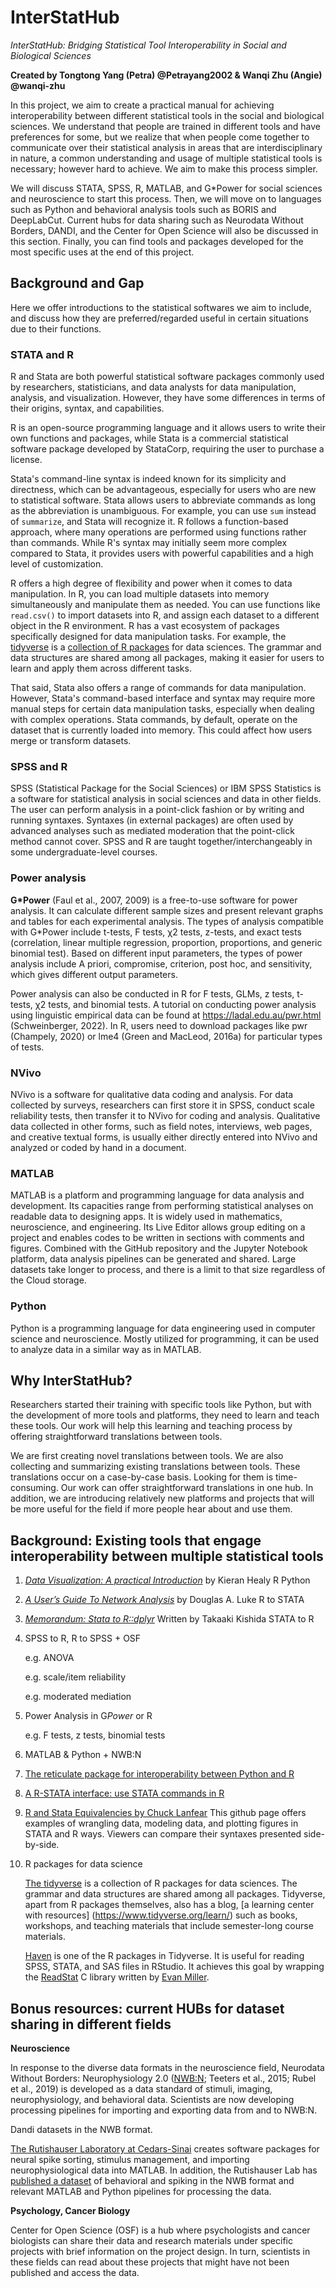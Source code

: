 # InterStatHub
*InterStatHub: Bridging Statistical Tool Interoperability in Social and Biological Sciences*

**Created by Tongtong Yang (Petra) @Petrayang2002 & Wanqi Zhu (Angie) @wanqi-zhu**

In this project, we aim to create a practical manual for achieving interoperability between different statistical tools in the social and biological sciences. We understand that people are trained in different tools and have preferences for some, but we realize that when people come together to communicate over their statistical analysis in areas that are interdisciplinary in nature, a common understanding and usage of multiple statistical tools is necessary; however hard to achieve. We aim to make this process simpler. 

We will discuss STATA, SPSS, R, MATLAB, and G*Power for social sciences and neuroscience to start this process. Then, we will move on to languages such as Python and behavioral analysis tools such as BORIS and DeepLabCut. Current hubs for data sharing such as Neurodata Without Borders, DANDI, and the Center for Open Science will also be discussed in this section. Finally, you can find tools and packages developed for the most specific uses at the end of this project.


## Background and Gap

Here we offer introductions to the statistical softwares we aim to include, and discuss how they are preferred/regarded useful in certain situations due to their functions.

### STATA and R

R and Stata are both powerful statistical software packages commonly used by researchers, statisticians, and data analysts for data manipulation, analysis, and visualization. However, they have some differences in terms of their origins, syntax, and capabilities.

R is an open-source programming language and it allows users to write their own functions and packages, while Stata is a commercial statistical software package developed by StataCorp, requiring the user to purchase a license. 

Stata's command-line syntax is indeed known for its simplicity and directness, which can be advantageous, especially for users who are new to statistical software. Stata allows users to abbreviate commands as long as the abbreviation is unambiguous. For example, you can use `sum` instead of `summarize`, and Stata will recognize it. R follows a function-based approach, where many operations are performed using functions rather than commands. While R's syntax may initially seem more complex compared to Stata, it provides users with powerful capabilities and a high level of customization. 

R offers a high degree of flexibility and power when it comes to data manipulation. In R, you can load multiple datasets into memory simultaneously and manipulate them as needed. You can use functions like `read.csv()` to import datasets into R, and assign each dataset to a different object in the R environment. R has a vast ecosystem of packages specifically designed for data manipulation tasks. For example, the [tidyverse](https://www.tidyverse.org/) is a [collection of R packages](https://www.tidyverse.org/packages) for data sciences. The grammar and data structures are shared among all packages, making it easier for users to learn and apply them across different tasks.

That said, Stata also offers a range of commands for data manipulation. However, Stata's command-based interface and syntax may require more manual steps for certain data manipulation tasks, especially when dealing with complex operations. Stata commands, by default, operate on the dataset that is currently loaded into memory. This could affect how users merge or transform datasets.


### SPSS and R

SPSS (Statistical Package for the Social Sciences) or IBM SPSS Statistics is a software for statistical analysis in social sciences and data in other fields. The user can perform analysis in a point-click fashion or by writing and running syntaxes. Syntaxes (in external packages) are often used by advanced analyses such as mediated moderation that the point-click method cannot cover. SPSS and R are taught together/interchangeably in some undergraduate-level courses.


### Power analysis

**G*Power** (Faul et al., 2007, 2009) is a free-to-use software for power analysis. It can calculate different sample sizes and present relevant graphs and tables for each experimental analysis. The types of analysis compatible with G*Power include t-tests, F tests, χ2 tests, z-tests, and exact tests (correlation, linear multiple regression, proportion, proportions, and generic binomial test). Based on different input parameters, the types of power analysis include A priori, compromise, criterion, post hoc, and sensitivity, which gives different output parameters.

Power analysis can also be conducted in R for F tests, GLMs, z tests, t-tests, χ2 tests, and binomial tests. A tutorial on conducting power analysis using linguistic empirical data can be found at https://ladal.edu.au/pwr.html (Schweinberger, 2022). In R, users need to download packages like pwr (Champely, 2020) or lme4 (Green and MacLeod, 2016a) for particular types of tests. 


### NVivo

NVivo is a software for qualitative data coding and analysis. For data collected by surveys, researchers can first store it in SPSS, conduct scale reliability tests, then transfer it to NVivo for coding and analysis. Qualitative data collected in other forms, such as field notes, interviews, web pages, and creative textual forms, is usually either directly entered into NVivo and analyzed or coded by hand in a document.


### MATLAB

MATLAB is a platform and programming language for data analysis and development. Its capacities range from performing statistical analyses on readable data to designing apps. It is widely used in mathematics, neuroscience, and engineering. Its Live Editor allows group editing on a project and enables codes to be written in sections with comments and figures. Combined with the GitHub repository and the Jupyter Notebook platform, data analysis pipelines can be generated and shared. Large datasets take longer to process, and there is a limit to that size regardless of the Cloud storage. 


### Python

Python is a programming language for data engineering used in computer science and neuroscience. Mostly utilized for programming, it can be used to analyze data in a similar way as in MATLAB.



## Why InterStatHub?

Researchers started their training with specific tools like Python, but with the development of more tools and platforms, they need to learn and teach these tools. Our work will help this learning and teaching process by offering straightforward translations between tools.

We are first creating novel translations between tools. We are also collecting and summarizing existing translations between tools. These translations occur on a case-by-case basis. Looking for them is time-consuming. Our work can offer straightforward translations in one hub. In addition, we are introducing relatively new platforms and projects that will be more useful for the field if more people hear about and use them.


## Background: Existing tools that engage interoperability between multiple statistical tools

1. *[Data Visualization: A practical Introduction](https://socviz.co/)* by Kieran Healy
R
Python

2. *[A User’s Guide To Network Analysis](https://nwcommands.wordpress.com/)* by Douglas A. Luke
R to STATA

3. *[Memorandum: Stata to R::dplyr](https://github.com/takakishi/stata-to-dplyr)* Written by Takaaki Kishida
STATA to R

4. SPSS to R, R to SPSS + OSF

   e.g. ANOVA

   e.g. scale/item reliability

   e.g. moderated mediation

6. Power Analysis in G*Power* or R

   e.g. F tests, z tests, binomial tests
   
7. MATLAB & Python + NWB:N


8. [The reticulate package for interoperability between Python and R](https://github.com/rstudio/reticulate)


9. [A R-STATA interface: use STATA commands in R](https://github.com/lbraglia/RStata)

10. [R and Stata Equivalencies by Chuck Lanfear](https://clanfear.github.io/Stata_R_Equivalency/docs/r_stata_commands.html)
This github page offers examples of wrangling data, modeling data, and plotting figures in STATA and R ways. Viewers can compare their syntaxes presented side-by-side.


11. R packages for data science
    
    [The tidyverse](https://www.tidyverse.org/) is a collection of R packages for data sciences. The grammar and data structures are shared among all packages. Tidyverse, apart from R packages themselves, also has a blog, [a learning center with resources] (https://www.tidyverse.org/learn/) such as books, workshops, and teaching materials that include semester-long course materials.
    
    [Haven](https://github.com/tidyverse/haven) is one of the R packages in Tidyverse. It is useful for reading SPSS, STATA, and SAS files in RStudio. It achieves this goal by wrapping the [ReadStat](https://github.com/WizardMac/ReadStat) C library written by [Evan Miller](https://www.evanmiller.org/). 



## Bonus resources: current HUBs for dataset sharing in different fields

**Neuroscience**

In response to the diverse data formats in the neuroscience field, Neurodata Without Borders: Neurophysiology 2.0 ([NWB:N](https://www.nwb.org/); Teeters et al., 2015; Rubel et al., 2019) is developed as a data standard of stimuli, imaging, neurophysiology, and behavioral data. Scientists are now developing processing pipelines for importing and exporting data from and to NWB:N.

Dandi datasets in the NWB format. 

[The Rutishauser Laboratory at Cedars-Sinai](https://www.cedars-sinai.edu/research/labs/rutishauser.html) creates software packages for neural spike sorting, stimulus management, and importing neurophysiological data into MATLAB. In addition, the Rutishauser Lab has [published a dataset](https://www.nature.com/articles/s41597-020-0415-9) of behavioral and spiking in the NWB format and relevant MATLAB and Python pipelines for processing the data.


**Psychology, Cancer Biology**

Center for Open Science (OSF) is a hub where psychologists and cancer biologists can share their data and research materials under specific projects with brief information on the project design. In turn, scientists in these fields can read about these projects that might have not been published and access the data.
